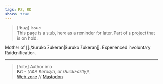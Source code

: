 ```yaml
---  
tags: PZ, RD  
share: true  
---  
```

> [!bug] Issue  
> This page is a stub, here as a reminder for later. Part of a project that is on hold.  
  
Mother of [[./Suruko Zukeran|Suruko Zukeran]]. Experienced involuntary Raidenification.  
  
-----  
> [!cite] Author info  
> **Kit** - *(AKA Kerosyn, or QuickFastly)*\  
> [Web zone](https://kitabe.link) // [Mastodon](https://social.tripulse.net/@kit)
